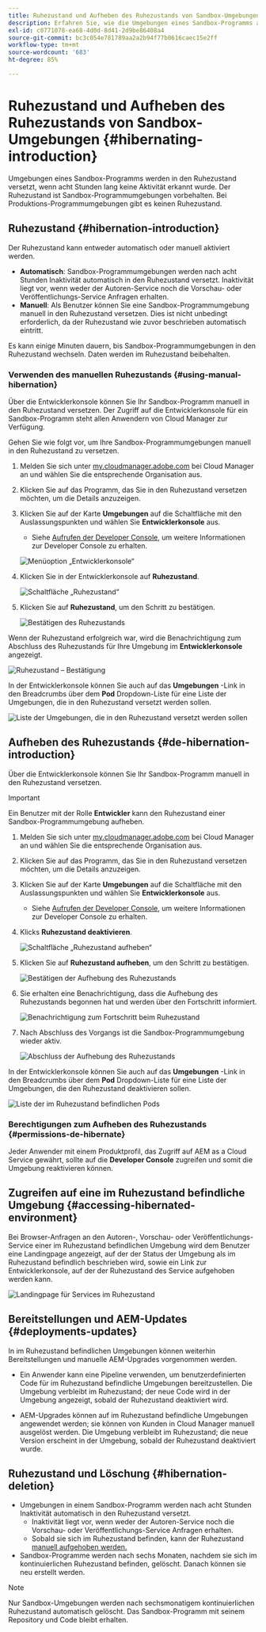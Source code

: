 ```yaml
---
title: Ruhezustand und Aufheben des Ruhezustands von Sandbox-Umgebungen
description: Erfahren Sie, wie die Umgebungen eines Sandbox-Programms automatisch in den Ruhezustand übergehen und wie Sie den Ruhezustand wieder aufheben können.
exl-id: c0771078-ea68-4d0d-8d41-2d9be86408a4
source-git-commit: bc3c054e781789aa2a2b94f77b0616caec15e2ff
workflow-type: tm+mt
source-wordcount: '683'
ht-degree: 85%

---
```



# Ruhezustand und Aufheben des Ruhezustands von Sandbox-Umgebungen {#hibernating-introduction}

Umgebungen eines Sandbox-Programms werden in den Ruhezustand versetzt, wenn acht Stunden lang keine Aktivität erkannt wurde. Der Ruhezustand ist Sandbox-Programmumgebungen vorbehalten. Bei Produktions-Programmumgebungen gibt es keinen Ruhezustand.

## Ruhezustand {#hibernation-introduction}

Der Ruhezustand kann entweder automatisch oder manuell aktiviert werden.

* **Automatisch**: Sandbox-Programmumgebungen werden nach acht Stunden Inaktivität automatisch in den Ruhezustand versetzt. Inaktivität liegt vor, wenn weder der Autoren-Service noch die Vorschau- oder Veröffentlichungs-Service Anfragen erhalten.
* **Manuell**: Als Benutzer können Sie eine Sandbox-Programmumgebung manuell in den Ruhezustand versetzen. Dies ist nicht unbedingt erforderlich, da der Ruhezustand wie zuvor beschrieben automatisch eintritt.

Es kann einige Minuten dauern, bis Sandbox-Programmumgebungen in den Ruhezustand wechseln. Daten werden im Ruhezustand beibehalten.

### Verwenden des manuellen Ruhezustands {#using-manual-hibernation}

Über die Entwicklerkonsole können Sie Ihr Sandbox-Programm manuell in den Ruhezustand versetzen. Der Zugriff auf die Entwicklerkonsole für ein Sandbox-Programm steht allen Anwendern von Cloud Manager zur Verfügung.

Gehen Sie wie folgt vor, um Ihre Sandbox-Programmumgebungen manuell in den Ruhezustand zu versetzen.

1. Melden Sie sich unter [my.cloudmanager.adobe.com](https://my.cloudmanager.adobe.com/) bei Cloud Manager an und wählen Sie die entsprechende Organisation aus.

1. Klicken Sie auf das Programm, das Sie in den Ruhezustand versetzen möchten, um die Details anzuzeigen.

1. Klicken Sie auf der Karte **Umgebungen** auf die Schaltfläche mit den Auslassungspunkten und wählen Sie **Entwicklerkonsole** aus.

   * Siehe [Aufrufen der Developer Console](/help/implementing/cloud-manager/manage-environments.md#accessing-developer-console), um weitere Informationen zur Developer Console zu erhalten.

   ![Menüoption „Entwicklerkonsole“](assets/developer-console-menu-option.png)

1. Klicken Sie in der Entwicklerkonsole auf **Ruhezustand**.

   ![Schaltfläche „Ruhezustand“](assets/hibernate-1.png)

1. Klicken Sie auf **Ruhezustand**, um den Schritt zu bestätigen.

   ![Bestätigen des Ruhezustands](assets/hibernate-2.png)

Wenn der Ruhezustand erfolgreich war, wird die Benachrichtigung zum Abschluss des Ruhezustands für Ihre Umgebung im **Entwicklerkonsole** angezeigt.

![Ruhezustand – Bestätigung](assets/hibernate-4.png)

In der Entwicklerkonsole können Sie auch auf das **Umgebungen** -Link in den Breadcrumbs über dem **Pod** Dropdown-Liste für eine Liste der Umgebungen, die in den Ruhezustand versetzt werden sollen.

![Liste der Umgebungen, die in den Ruhezustand versetzt werden sollen](assets/hibernate-1b.png)

## Aufheben des Ruhezustands {#de-hibernation-introduction}

Über die Entwicklerkonsole können Sie Ihr Sandbox-Programm manuell in den Ruhezustand versetzen.

>[!IMPORTANT]
>
>Ein Benutzer mit der Rolle **Entwickler** kann den Ruhezustand einer Sandbox-Programmumgebung aufheben.

1. Melden Sie sich unter [my.cloudmanager.adobe.com](https://my.cloudmanager.adobe.com/) bei Cloud Manager an und wählen Sie die entsprechende Organisation aus.

1. Klicken Sie auf das Programm, das Sie in den Ruhezustand versetzen möchten, um die Details anzuzeigen.

1. Klicken Sie auf der Karte **Umgebungen** auf die Schaltfläche mit den Auslassungspunkten und wählen Sie **Entwicklerkonsole** aus.

   * Siehe [Aufrufen der Developer Console](/help/implementing/cloud-manager/manage-environments.md#accessing-developer-console), um weitere Informationen zur Developer Console zu erhalten.

1. Klicks **Ruhezustand deaktivieren**.

   ![Schaltfläche „Ruhezustand aufheben“](assets/de-hibernation-img1.png)

1. Klicken Sie auf **Ruhezustand aufheben**, um den Schritt zu bestätigen.

   ![Bestätigen der Aufhebung des Ruhezustands](assets/de-hibernation-img2.png)

1. Sie erhalten eine Benachrichtigung, dass die Aufhebung des Ruhezustands begonnen hat und werden über den Fortschritt informiert.

   ![Benachrichtigung zum Fortschritt beim Ruhezustand](assets/de-hibernation-img3.png)

1. Nach Abschluss des Vorgangs ist die Sandbox-Programmumgebung wieder aktiv.

   ![Abschluss der Aufhebung des Ruhezustands](assets/de-hibernation-img4.png)


In der Entwicklerkonsole können Sie auch auf das **Umgebungen** -Link in den Breadcrumbs über dem **Pod** Dropdown-Liste für eine Liste der Umgebungen, die den Ruhezustand deaktivieren sollen.

![Liste der im Ruhezustand befindlichen Pods](assets/de-hibernate-1b.png)

### Berechtigungen zum Aufheben des Ruhezustands {#permissions-de-hibernate}

Jeder Anwender mit einem Produktprofil, das Zugriff auf AEM as a Cloud Service gewährt, sollte auf die **Developer Console** zugreifen und somit die Umgebung reaktivieren können.

## Zugreifen auf eine im Ruhezustand befindliche Umgebung {#accessing-hibernated-environment}

Bei Browser-Anfragen an den Autoren-, Vorschau- oder Veröffentlichungs-Service einer im Ruhezustand befindlichen Umgebung wird dem Benutzer eine Landingpage angezeigt, auf der der Status der Umgebung als im Ruhezustand befindlich beschrieben wird, sowie ein Link zur Entwicklerkonsole, auf der der Ruhezustand des Service aufgehoben werden kann.

![Landingpage für Services im Ruhezustand](assets/de-hibernation-img5.png)

## Bereitstellungen und AEM-Updates {#deployments-updates}

In im Ruhezustand befindlichen Umgebungen können weiterhin Bereitstellungen und manuelle AEM-Upgrades vorgenommen werden.

* Ein Anwender kann eine Pipeline verwenden, um benutzerdefinierten Code für im Ruhezustand befindliche Umgebungen bereitzustellen. Die Umgebung verbleibt im Ruhezustand; der neue Code wird in der Umgebung angezeigt, sobald der Ruhezustand deaktiviert wird.

* AEM-Upgrades können auf im Ruhezustand befindliche Umgebungen angewendet werden; sie können von Kunden in Cloud Manager manuell ausgelöst werden. Die Umgebung verbleibt im Ruhezustand; die neue Version erscheint in der Umgebung, sobald der Ruhezustand deaktiviert wurde.

## Ruhezustand und Löschung {#hibernation-deletion}

* Umgebungen in einem Sandbox-Programm werden nach acht Stunden Inaktivität automatisch in den Ruhezustand versetzt.
   * Inaktivität liegt vor, wenn weder der Autoren-Service noch die Vorschau- oder Veröffentlichungs-Service Anfragen erhalten.
   * Sobald sie sich im Ruhezustand befinden, kann der Ruhezustand [manuell aufgehoben werden.](#de-hibernation-introduction)
* Sandbox-Programme werden nach sechs Monaten, nachdem sie sich im kontinuierlichen Ruhezustand befinden, gelöscht. Danach können sie neu erstellt werden.

>[!NOTE]
>
>Nur Sandbox-Umgebungen werden nach sechsmonatigem kontinuierlichen Ruhezustand automatisch gelöscht. Das Sandbox-Programm mit seinem Repository und Code bleibt erhalten.
